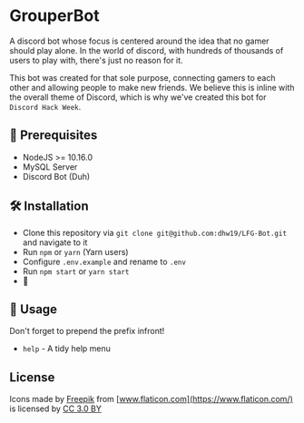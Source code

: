 # GrouperBot
A discord bot whose focus is centered around the idea that no gamer should play alone. In the world of discord, with hundreds of thousands of users to play with, there's just no reason for it.

This bot was created for that sole purpose, connecting gamers to each other and allowing people to make new friends. We believe this is inline with the overall theme of Discord, which is why we've created this bot for `Discord Hack Week`.

## 🔰 Prerequisites
- NodeJS >= 10.16.0
- MySQL Server
- Discord Bot (Duh)

## 🛠 Installation
- Clone this repository via `git clone git@github.com:dhw19/LFG-Bot.git` and navigate to it
- Run `npm` or `yarn` (Yarn users)
- Configure `.env.example` and rename to `.env`
- Run `npm start` or `yarn start`
- 🎉

## 📣 Usage
Don't forget to prepend the prefix infront!
- `help` - A tidy help menu


## License

Icons made by [Freepik](https://www.freepik.com/) from [www.flaticon.com](https://www.flaticon.com/) is licensed by [CC 3.0 BY](http://creativecommons.org/licenses/by/3.0/)

